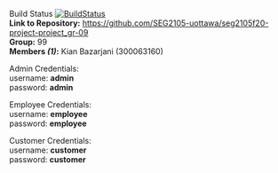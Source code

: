 Build Status
[![BuildStatus](https://circleci.com/gh/SEG2105-uottawa/seg2105f20-project-project_gr-09.svg?style=svg&circle-token=2ac55959b94c724ec7c499106b12042b683f63f6)](https://github.com/SEG2105-uottawa/seg2105f20-project-project_gr-09/blob/master/README.md)  
**Link to Repository:** https://github.com/SEG2105-uottawa/seg2105f20-project-project_gr-09  
**Group:** 99  
**Members *(1)*:** Kian Bazarjani (300063160)  

Admin Credentials:  
  username: **admin**  
  password: **admin**  
  
Employee Credentials:  
username: **employee**  
password: **employee**
  
Customer Credentials:  
username: **customer**  
password: **customer**

